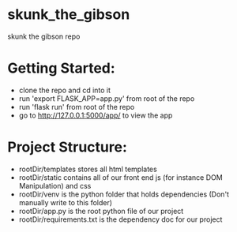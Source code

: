 # skunk_the_gibson
skunk the gibson repo


# Getting Started:
 * clone the repo and cd into it
 * run 'export FLASK_APP=app.py' from root of the repo
 * run 'flask run' from root of the repo
 * go to http://127.0.0.1:5000/app/ to view the app


# Project Structure:
 * rootDir/templates stores all html templates
 * rootDir/static contains all of our front end js (for instance DOM Manipulation) and css
 * rootDir/venv is the python folder that holds dependencies (Don't manually write to this folder)
 * rootDir/app.py is the root python file of our project
  * rootDir/requirements.txt is the dependency doc for our project